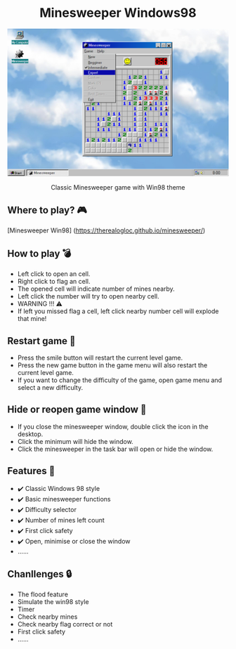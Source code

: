 <h1 align="center">Minesweeper Windows98</h1>

<p align="center">
<img src="/assets/images/preview.png"/>
</p>

<p align="center">Classic Minesweeper game with Win98 theme</p>

## Where to play? 🎮

[Minesweeper Win98] (https://therealogloc.github.io/minesweeper/)

## How to play 💣

 - Left click to open an cell.
 - Right click to flag an cell.
 - The opened cell will indicate number of mines nearby.
 - Left click the number will try to open nearby cell.
 - WARNING !!! ⚠️
 - If left you missed flag a cell, left click nearby number cell will explode that mine!

 ## Restart game 💾

 - Press the smile button will restart the current level game.
 - Press the new game button in the game menu will also restart the current level game.
 - If you want to change the difficulty of the game, open game menu and select a new difficulty.

 ## Hide or reopen game window 📂

 - If you close the minesweeper window, double click the icon in the desktop.
 - Click the minimum will hide the window.
 - Click the minesweeper in the task bar will open or hide the window.

 ## Features 📍 

 - ✔️ Classic Windows 98 style
 - ✔️ Basic minesweeper functions
 - ✔️ Difficulty selector
 - ✔️ Number of mines left count
 - ✔️ First click safety
 - ✔️ Open, minimise or close the window
 - ......

 ## Chanllenges 🔒

 - The flood feature
 - Simulate the win98 style
 - Timer
 - Check nearby mines
 - Check nearby flag correct or not
 - First click safety
 - ......